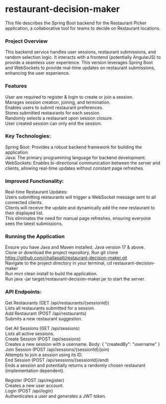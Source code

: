 # restaurant-decision-maker
This file describes the Spring Boot backend for the Restaurant Picker application, a collaborative tool for teams to decide on Restaurant locations.  

### Project Overview  
This backend service handles user sessions, restaurant submissions, and random selection logic. It interacts with a frontend (potentially AngularJS) to provide a seamless user experience.
This version leverages Spring Boot and WebSockets to provide real-time updates on restaurant submissions, enhancing the user experience.

### Features  
User are required to register & login to create or join a session.  
Manages session creation, joining, and termination.  
Enables users to submit restaurant preferences.  
Stores submitted restaurants for each session.  
Randomly selects a restaurant upon session closure.  
User created session can only end the session.  

### Key Technologies:  
Spring Boot: Provides a robust backend framework for building the application.  
Java: The primary programming language for backend development.  
WebSockets: Enables bi-directional communication between the server and clients, allowing real-time updates without constant page refreshes.  

### Improved Functionality:  
Real-time Restaurant Updates:  
Users submitting restaurants will trigger a WebSocket message sent to all connected clients.  
Clients will receive the update and dynamically add the new restaurant to their displayed list.  
This eliminates the need for manual page refreshes, ensuring everyone sees the latest submissions.  

### Running the Application  
Ensure you have Java and Maven installed.  Java version 17 & above.  
Clone or download the project repository, Run git clone https://github.com/challapalli/restaurant-decision-maker.git  
Navigate to the project directory in your terminal, cd restaurant-decision-maker  
Run mvn clean install to build the application.  
Run java -jar target/restaurant-decision-maker.jar to start the server.  

### API Endpoints:  

Get Restaurants (GET /api/restaurants/{sessionId})  
Lists all restaurants submitted for a session.  
Add Restaurant (POST /api/restaurants)  
Submits a new restaurant suggestion.  

Get All Sessions (GET /api/sessions)  
Lists all active sessions.  
Create Session (POST /api/sessions)  
Creates a new session with a username. Body: { "createdBy": "username" }  
Join Session (POST /api/sessions/{sessionId}/join)  
Attempts to join a session using its ID.  
End Session (POST /api/sessions/{sessionId}/end)  
Ends a session and potentially returns a randomly chosen restaurant (implementation dependent).  

Register (POST /api/register)  
Creates a new user account.  
Login (POST /api/login)  
Authenticates a user and generates a JWT token.  


